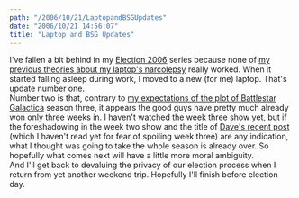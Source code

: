 ```yaml
---
path: "/2006/10/21/LaptopandBSGUpdates" 
date: "2006/10/21 14:56:07" 
title: "Laptop and BSG Updates" 
---
```

I've fallen a bit behind in my <a href="http://typewriting.org/2006/10/16/2006_Election%3A_How_I_Voted/">Election 2006</a> series because none of <a href="http://typewriting.org/2006/10/15/Sleepy_Laptop/">my previous theories about my laptop's narcolepsy</a> really worked. When it started falling asleep during work, I moved to a new (for me) laptop. That's update number one.<br>Number two is that, contrary to <a href="http://typewriting.org/2006/10/11/Battlestar_Galactica_Season_Three/">my expectations of the plot of Battlestar Galactica</a> season three, it appears the good guys have pretty much already won only three weeks in. I haven't watched the week three show yet, but if the foreshadowing in the week two show and the title of <a href="http://homepage.mac.com/dave_rogers/GHD10-06.html#note_3056">Dave's recent post</a> (which I haven't read yet for fear of spoiling week three) are any indication, what I thought was going to take the whole season is already over. So hopefully what comes next will have a little more moral ambiguity.<br>And I'll get back to devaluing the privacy of our election process when I return from yet another weekend trip. Hopefully I'll finish before election day.
